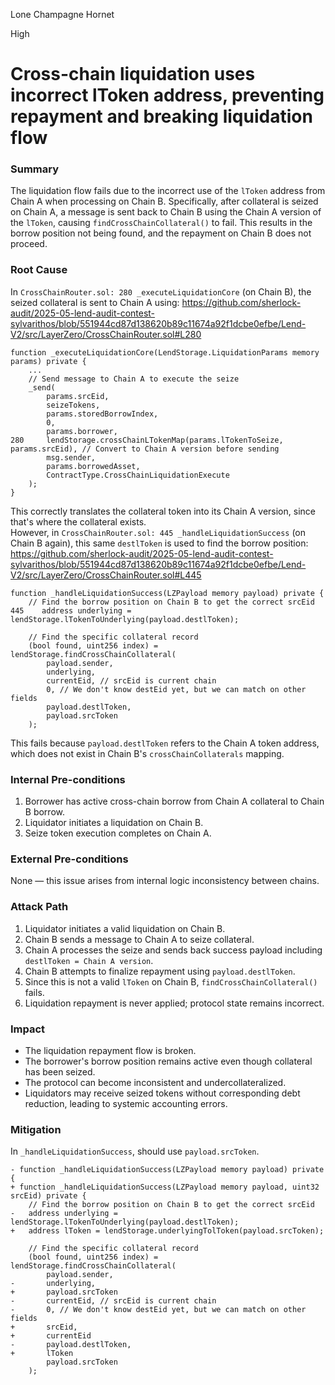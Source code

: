 Lone Champagne Hornet

High

# Cross-chain liquidation uses incorrect lToken address, preventing repayment and breaking liquidation flow

### Summary

The liquidation flow fails due to the incorrect use of the `lToken` address from Chain A when processing on Chain B. Specifically, after collateral is seized on Chain A, a message is sent back to Chain B using the Chain A version of the `lToken`, causing `findCrossChainCollateral()` to fail. This results in the borrow position not being found, and the repayment on Chain B does not proceed.

### Root Cause

In `CrossChainRouter.sol: 280 _executeLiquidationCore` (on Chain B), the seized collateral is sent to Chain A using:
https://github.com/sherlock-audit/2025-05-lend-audit-contest-sylvarithos/blob/551944cd87d138620b89c11674a92f1dcbe0efbe/Lend-V2/src/LayerZero/CrossChainRouter.sol#L280
```solidity
function _executeLiquidationCore(LendStorage.LiquidationParams memory params) private {
    ...
    // Send message to Chain A to execute the seize
    _send(
        params.srcEid,
        seizeTokens,
        params.storedBorrowIndex,
        0,
        params.borrower,
280     lendStorage.crossChainLTokenMap(params.lTokenToSeize, params.srcEid), // Convert to Chain A version before sending
        msg.sender,
        params.borrowedAsset,
        ContractType.CrossChainLiquidationExecute
    );
}
```

This correctly translates the collateral token into its Chain A version, since that's where the collateral exists.  
However, in `CrossChainRouter.sol: 445 _handleLiquidationSuccess` (on Chain B again), this same `destlToken` is used to find the borrow position:
https://github.com/sherlock-audit/2025-05-lend-audit-contest-sylvarithos/blob/551944cd87d138620b89c11674a92f1dcbe0efbe/Lend-V2/src/LayerZero/CrossChainRouter.sol#L445
```solidity
function _handleLiquidationSuccess(LZPayload memory payload) private {
    // Find the borrow position on Chain B to get the correct srcEid
445    address underlying = lendStorage.lTokenToUnderlying(payload.destlToken);

    // Find the specific collateral record
    (bool found, uint256 index) = lendStorage.findCrossChainCollateral(
        payload.sender,
        underlying,
        currentEid, // srcEid is current chain
        0, // We don't know destEid yet, but we can match on other fields
        payload.destlToken,
        payload.srcToken
    );
```

This fails because `payload.destlToken` refers to the Chain A token address, which does not exist in Chain B's `crossChainCollaterals` mapping.

### Internal Pre-conditions

1. Borrower has active cross-chain borrow from Chain A collateral to Chain B borrow.
2. Liquidator initiates a liquidation on Chain B.
3. Seize token execution completes on Chain A.

### External Pre-conditions

None — this issue arises from internal logic inconsistency between chains.

### Attack Path

1. Liquidator initiates a valid liquidation on Chain B.
2. Chain B sends a message to Chain A to seize collateral.
3. Chain A processes the seize and sends back success payload including `destlToken = Chain A version`.
4. Chain B attempts to finalize repayment using `payload.destlToken`.
5. Since this is not a valid `lToken` on Chain B, `findCrossChainCollateral()` fails.
6. Liquidation repayment is never applied; protocol state remains incorrect.

### Impact

- The liquidation repayment flow is broken.
- The borrower's borrow position remains active even though collateral has been seized.
- The protocol can become inconsistent and undercollateralized.
- Liquidators may receive seized tokens without corresponding debt reduction, leading to systemic accounting errors.

### Mitigation

In `_handleLiquidationSuccess`, should use `payload.srcToken`.

```solidity
- function _handleLiquidationSuccess(LZPayload memory payload) private {
+ function _handleLiquidationSuccess(LZPayload memory payload, uint32 srcEid) private {
    // Find the borrow position on Chain B to get the correct srcEid
-   address underlying = lendStorage.lTokenToUnderlying(payload.destlToken);
+   address lToken = lendStorage.underlyingTolToken(payload.srcToken);

    // Find the specific collateral record
    (bool found, uint256 index) = lendStorage.findCrossChainCollateral(
        payload.sender,
-       underlying,
+       payload.srcToken
-       currentEid, // srcEid is current chain
-       0, // We don't know destEid yet, but we can match on other fields
+       srcEid,
+       currentEid
-       payload.destlToken,
+       lToken
        payload.srcToken
    );
```